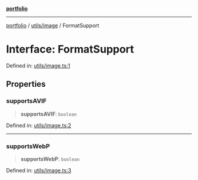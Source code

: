 [**portfolio**](../../../README.md)

***

[portfolio](../../../modules.md) / [utils/image](../README.md) / FormatSupport

# Interface: FormatSupport

Defined in: [utils/image.ts:1](https://github.com/tnorlund/Portfolio/blob/bcc8269a88b4909082c9fd8d4e4e7c7929beb1ce/portfolio/utils/image.ts#L1)

## Properties

### supportsAVIF

> **supportsAVIF**: `boolean`

Defined in: [utils/image.ts:2](https://github.com/tnorlund/Portfolio/blob/bcc8269a88b4909082c9fd8d4e4e7c7929beb1ce/portfolio/utils/image.ts#L2)

***

### supportsWebP

> **supportsWebP**: `boolean`

Defined in: [utils/image.ts:3](https://github.com/tnorlund/Portfolio/blob/bcc8269a88b4909082c9fd8d4e4e7c7929beb1ce/portfolio/utils/image.ts#L3)
